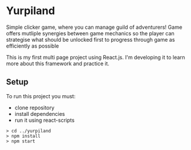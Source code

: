 # Yurpiland

Simple clicker game, where you can manage guild of adventurers!
Game offers mutliple synergies between game mechanics so the player can strategise what should be unlocked first to progress through game as efficiently as possible

This is my first multi page project using React.js. I'm developing it to learn more about this framework and practice it.

## Setup

To run this project you must: 
* clone repository
* install dependencies 
* run it using react-scripts

```
> cd ../yurpiland
> npm install
> npm start
```